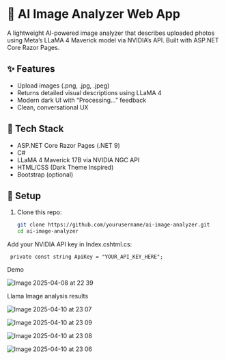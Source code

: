 # 🧠 AI Image Analyzer Web App

A lightweight AI-powered image analyzer that describes uploaded photos using Meta’s LLaMA 4 Maverick model via NVIDIA’s API. Built with ASP.NET Core Razor Pages.

## ✨ Features
- Upload images (.png, .jpg, .jpeg)
- Returns detailed visual descriptions using LLaMA 4
- Modern dark UI with “Processing…” feedback
- Clean, conversational UX

## 🧰 Tech Stack
- ASP.NET Core Razor Pages (.NET 9)
- C#
- LLaMA 4 Maverick 17B via NVIDIA NGC API
- HTML/CSS (Dark Theme Inspired)
- Bootstrap (optional)

## 🚀 Setup

1. Clone this repo:
   ```bash
   git clone https://github.com/yourusername/ai-image-analyzer.git
   cd ai-image-analyzer

Add your NVIDIA API key in Index.cshtml.cs:

     private const string ApiKey = "YOUR_API_KEY_HERE";

Demo

![Image 2025-04-08 at 22 39](https://github.com/user-attachments/assets/42d0c5a3-d783-46e8-84e4-0face04cd3d0)


Llama Image analysis results 

![Image 2025-04-10 at 23 07](https://github.com/user-attachments/assets/4078e550-69de-4a67-921a-4d655d794642)



![Image 2025-04-10 at 23 09](https://github.com/user-attachments/assets/06d8b246-93a7-445f-b3a4-a1f6b2364e9d)



![Image 2025-04-10 at 23 08](https://github.com/user-attachments/assets/a9cd62f7-8815-4c5b-845c-a33b6006c573)


![Image 2025-04-10 at 23 06](https://github.com/user-attachments/assets/4da824b5-747e-498c-b04c-7b81e82e73ed)
